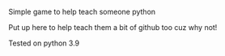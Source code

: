 Simple game to help teach someone python

Put up here to help teach them a bit of github too cuz why not!

Tested on python 3.9
